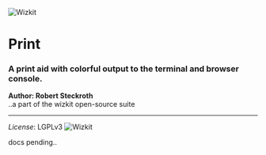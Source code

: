![Wizkit](https://raw.githubusercontent.com/restarian/wizkit/master/Open_source/doc/image/Wizkit_logo_240x317.png)

# Print
### A print aid with colorful output to the terminal and browser console.
**Author: Robert Steckroth**  
..a part of the wizkit open-source suite
_____


*License*: LGPLv3
![Wizkit](https://raw.githubusercontent.com/restarian/wizkit/master/Open_source/doc/image/lgplv3-147x51.png)

 docs pending..
